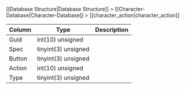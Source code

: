[[Database Structure|Database Structure]] > [[Character-Database|Character-Database]] > [[character_action|character_action]]

Column | Type | Description
--- | --- | ---
Guid | int(10) unsigned | 
Spec | tinyint(3) unsigned | 
Button | tinyint(3) unsigned | 
Action | int(10) unsigned | 
Type | tinyint(3) unsigned | 
